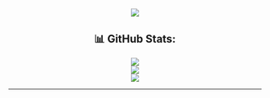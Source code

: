 <div align="center">
  
# [![](https://visitcount.itsvg.in/api?id=Ronixa584&icon=0&color=1)](https://visitcount.itsvg.in)

## 📊 GitHub Stats:
![](https://github-readme-stats.vercel.app/api?username=Ronixa584&theme=radical&hide_border=false&include_all_commits=true&count_private=true)<br/>
![](https://github-readme-streak-stats.herokuapp.com/?user=Ronixa584&theme=radical&hide_border=false)<br/>
![](https://github-readme-stats.vercel.app/api/top-langs/?username=Ronixa584&theme=radical&hide_border=false&include_all_commits=true&count_private=true&layout=compact)

---

<!-- Proudly created with GPRM ( https://gprm.itsvg.in ) -->

</div>
